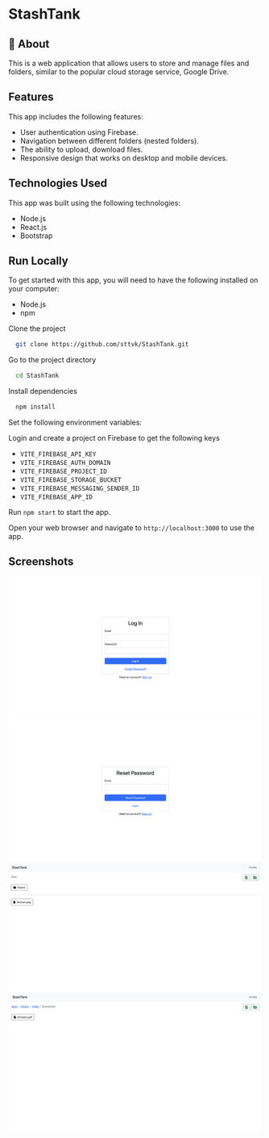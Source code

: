 # StashTank

## 🚀 About

This is a web application that allows users to store and manage files and folders, similar to the popular cloud storage service, Google Drive.

## Features

This app includes the following features:

- User authentication using Firebase.
- Navigation between different folders (nested folders).
- The ability to upload, download files.
- Responsive design that works on desktop and mobile devices.

## Technologies Used

This app was built using the following technologies:

- Node.js
- React.js
- Bootstrap

## Run Locally

To get started with this app, you will need to have the following installed on your computer:

- Node.js
- npm

Clone the project

```bash
  git clone https://github.com/sttvk/StashTank.git
```

Go to the project directory

```bash
  cd StashTank
```

Install dependencies

```bash
  npm install
```

Set the following environment variables:

Login and create a project on Firebase to get the following keys

- `VITE_FIREBASE_API_KEY`
- `VITE_FIREBASE_AUTH_DOMAIN`
- `VITE_FIREBASE_PROJECT_ID`
- `VITE_FIREBASE_STORAGE_BUCKET`
- `VITE_FIREBASE_MESSAGING_SENDER_ID`
- `VITE_FIREBASE_APP_ID`

Run `npm start` to start the app.

Open your web browser and navigate to `http://localhost:3000` to use the app.

## Screenshots

![App Screenshot](src/assets/screenshots/ss-01.png)
![App Screenshot](src/assets/screenshots/ss-02.png)
![App Screenshot](src/assets/screenshots/ss-03.png)
![App Screenshot](src/assets/screenshots/ss-04.png)
